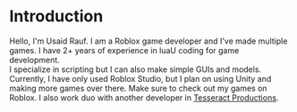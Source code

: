 <h1>Introduction</h1>
Hello, I'm Usaid Rauf. I am a Roblox game developer and I've made multiple games. I have 2+ years of experience in luaU coding for game development.<br>
I specialize in scripting but I can also make simple GUIs and models. 
Currently, I have only used Roblox Studio, but I plan on using Unity and making more games over there.
Make sure to check out my games on Roblox. I also work duo with another developer in <a href="https://www.roblox.com/groups/33097135/Tesseract-Productions#!/about">Tesseract Productions</a>.<br>
